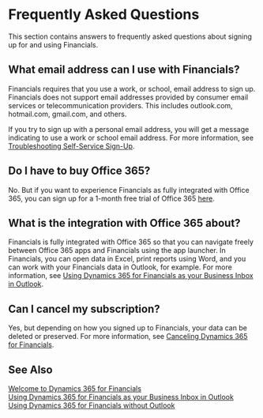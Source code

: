 <properties
    pageTitle="Frequently Asked Questions| Financials"
    description="Frequently asked questions about signing up for and using Dynamics 365 for Financials."
    services="project-madeira"
    documentationCenter=""
    authors="edupont04"
/>
<tags
    ms.service="project-madeira"
    ms.topic="article"
    ms.devlang="na"
    ms.tgt_pltfrm="na"
    ms.workload="na"
    ms.date="05/12/2016"
    ms.author="edupont04" />


# Frequently Asked Questions
This section contains answers to frequently asked questions about signing up for and using Financials.  

## What email address can I use with Financials?
Financials requires that you use a work, or school, email address to sign up. Financials does not support email addresses provided by consumer email services or telecommunication providers. This includes outlook.com, hotmail.com, gmail.com, and others.  

If you try to sign up with a personal email address, you will get a message indicating to use a work or school email address. For more information, see [Troubleshooting Self-Service Sign-Up](ui-troubleshoot-self-signup.md).  

## Do I have to buy Office 365?
No. But if you want to experience Financials as fully integrated with Office 365, you can sign up for a 1-month free trial of Office 365 [here](https://products.office.com/try).  

## What is the integration with Office 365 about?
Financials is fully integrated with Office 365 so that you can navigate freely between Office 365 apps and Financials using the app launcher. In Financials, you can open data in Excel, print reports using Word, and you can work with your Financials data in Outlook, for example. For more information, see [Using Dynamics 365 for Financials as your Business Inbox in Outlook](madeira-outlook.md).  

## Can I cancel my subscription?
Yes, but depending on how you signed up to Financials, your data can be deleted or preserved. For more information, see [Canceling Dynamics 365 for Financials](madeira-cancel.md).  

## See Also
[Welcome to Dynamics 365 for Financials](madeira-get-started.md)  
[Using Dynamics 365 for Financials as your Business Inbox in Outlook](madeira-outlook.md)  
[Using Dynamics 365 for Financials without Outlook](madeira-no-outlook.md)  
